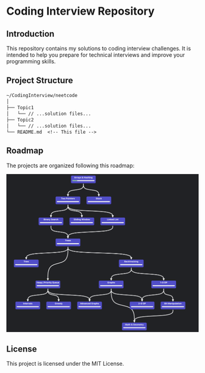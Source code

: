 # Coding Interview Repository

## Introduction
This repository contains my solutions to coding interview challenges. It is intended to help you prepare for technical interviews and improve your programming skills.

## Project Structure
```
~/CodingInterview/neetcode
│
├── Topic1
│   └── // ...solution files...
├── Topic2
│   └── // ...solution files...
└── README.md  <!-- This file -->
```

## Roadmap
The projects are organized following this roadmap:

![Roadmap](roadmap.png)

## License
This project is licensed under the MIT License.